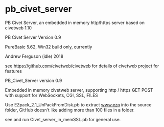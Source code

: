 # pb_civet_server
PB Civet Server, an embedded in memory http/https server based on civetweb 1.10

PB Civet Server Version 0.9 

PureBasic 5.62, Win32 build only, currently

Andrew Ferguson (idle) 2018  

see https://github.com/civetweb/civetweb for details of civetweb project for features

PB_Civet_Server version 0.9

Embedded in memory civetweb server, supporting http / https GET POST with support for WebSockets, CGI, SSL, FILES

Use EZpack_2.1_UnPackFromDisk.pb to extract www.ezp into the source folder, GitHub doesn't like adding more than 100 files
in a folder. 

see and run Civet_server_in_memSSL.pb for general use.  


















